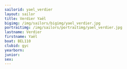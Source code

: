```yaml
---
sailorid: yael_verdier
layout: sailor
title: Verdier Yaël
bigimg: /img/sailors/bigimg/yael_verdier.jpg
portraitimg: /img/sailors/portraitimg/yael_verdier.jpg
lastname: Verdier
firstname: Yaël
boat: BEL110
clubid: gyc
yearborn: 
junior: 
sex: 
---
```

